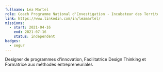 ```yaml
---
fullname: Léa Martel
role: Coach Programme National d'Investigation - Incubateur des Territoires
link: https://www.linkedin.com/in/leamartel/
missions:
  - start: 2021-04-16
    end: 2021-07-16
    status: independent
badges:
  - segur
---
```


Designer de programmes d'innovation, Facilitatrice Design Thinking et Formatrice aux méthodes entrepreneuriales

